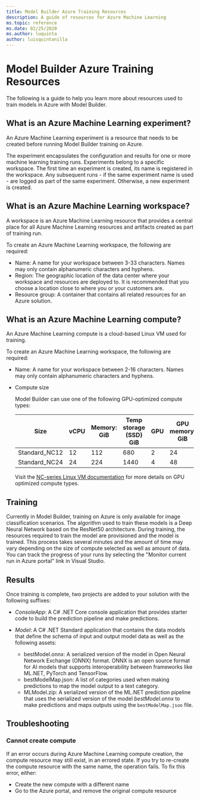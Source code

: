 ```yaml
---
title: Model Builder Azure Training Resources
description: A guide of resources for Azure Machine Learning
ms.topic: reference
ms.date: 02/25/2020
ms.author: luquinta
author: luisquintanilla
---
```


# Model Builder Azure Training Resources

The following is a guide to help you learn more about resources used to train models in Azure with Model Builder.

## What is an Azure Machine Learning experiment?

An Azure Machine Learning experiment is a resource that needs to be created before running Model Builder training on Azure.

The experiment encapsulates the configuration and results for one or more machine learning training runs. Experiments belong to a specific workspace. The first time an experiment is created, its name is registered in the workspace. Any subsequent runs - if the same experiment name is used - are logged as part of the same experiment. Otherwise, a new experiment is created.

## What is an Azure Machine Learning workspace?

A workspace is an Azure Machine Learning resource that provides a central place for all Azure Machine Learning resources and artifacts created as part of training run.

To create an Azure Machine Learning workspace, the following are required:

- Name: A name for your workspace between 3-33 characters. Names may only contain alphanumeric characters and hyphens. 
- Region: The geographic location of the data center where your workspace and resources are deployed to. It is recommended that you choose a location close to where you or your customers are.
- Resource group: A container that contains all related resources for an Azure solution.

## What is an Azure Machine Learning compute?

An Azure Machine Learning compute is a cloud-based Linux VM used for training.

To create an Azure Machine Learning workspace, the following are required:

- Name: A name for your workspace between 2-16 characters. Names may only contain alphanumeric characters and hyphens.
- Compute size

    Model Builder can use one of the following GPU-optimized compute types:

    | Size | vCPU | Memory: GiB | Temp storage (SSD) GiB | GPU | GPU memory: GiB | Max data disks | Max NICs |
    |---|---|---|---|---|---|---|---|
    | Standard_NC12   | 12 | 112 | 680  | 2 | 24 | 48 | 2 |
    | Standard_NC24   | 24 | 224 | 1440 | 4 | 48 | 64 | 4 |

    Visit the [NC-series Linux VM documentation](https://docs.microsoft.com/azure/virtual-machines/nc-series?toc=/azure/virtual-machines/linux/toc.json&bc=/azure/virtual-machines/linux/breadcrumb/toc.json) for more details on GPU optimized compute types.

## Training

Currently in Model Builder, training on Azure is only available for image classification scenarios. The algorithm used to train these models is a Deep Neural Network based on the ResNet50 architecture. During training, the resources required to train the model are provisioned and the model is trained. This process takes several minutes and the amount of time may vary depending on the size of compute selected as well as amount of data. You can track the progress of your runs by selecting the "Monitor current run in Azure portal" link in Visual Studio.

## Results

Once training is complete, two projects are added to your solution with the following suffixes:

- *ConsoleApp*: A C# .NET Core console application that provides starter code to build the prediction pipeline and make predictions.
- *Model*: A C# .NET Standard application that contains the data models that define the schema of input and output model data as well as the following assets:

  - bestModel.onnx: A serialized version of the model in Open Neural Network Exchange (ONNX) format. ONNX is an open source format for AI models that supports interoperability between frameworks like ML.NET, PyTorch and TensorFlow.
  - bestModelMap.json: A list of categories used when making predictions to map the model output to a text category.
  - MLModel.zip: A serialized version of the ML.NET prediction pipeline that uses the serialized version of the model *bestModel.onnx* to make predictions and maps outputs using the `bestModelMap.json` file.
  
## Troubleshooting

### Cannot create compute

If an error occurs during Azure Machine Learning compute creation, the compute resource may still exist, in an errored state. If you try to re-create the compute resource with the same name, the operation fails. To fix this error, either:

* Create the new compute with a different name
* Go to the Azure portal, and remove the original compute resource
